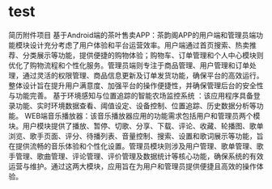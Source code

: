 # test
简历附件项目
基于Android端的茶叶售卖APP：茶韵阁APP的用户端和管理员端功能模块设计充分考虑了用户体验和平台运营效率。用户端通过首页搜索、热卖推荐、分类展示等功能，提供便捷的购物体验；购物车、订单管理和个人中心模块则优化了购物流程和个性化服务。管理员端则专注于商品管理、用户管理和订单处理，通过灵活的权限管理、商品信息更新及订单发货功能，确保平台的高效运行。整体设计旨在提升用户满意度、加强平台的操作便捷性，并确保管理后台的安全性与功能完善。
基于环境感知与位置追踪的智能农场监控系统 ：该应用程序具备登录功能、实时环境数据查看、阈值设定、设备控制、位置追踪、历史数据分析等功能。
WEB端音乐播放器：该音乐播放器应用的功能需求包括用户和管理员两个模块。用户模块提供了播放、暂停、切歌、分享、下载、评论、收藏、轮播图、歌单浏览、歌手页面、评分、待播列表、音量控制、搜索、设置和歌词展示等功能，旨在提供流畅的音乐体验和个性化设置。管理员模块则涉及用户管理、歌单管理、歌手管理、歌曲管理、评论管理、评价管理及数据统计等核心功能，确保系统的有效运营与维护。通过这两大模块，应用旨在为用户和管理员提供便捷且高效的操作体验。
